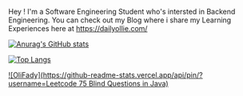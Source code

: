 Hey ! I'm a Software Engineering Student who's intersted in Backend Engineering. You can check out my Blog where i share my Learning Experiences here at https://dailyollie.com/

[![Anurag's GitHub stats](https://github-readme-stats.vercel.app/api?username=OliFady)](https://github.com/anuraghazra/github-readme-stats)

[![Top Langs](https://github-readme-stats.vercel.app/api/top-langs/?username=anuraghazra)](https://github.com/anuraghazra/github-readme-stats)

[![OliFady](https://github-readme-stats.vercel.app/api/pin/?username=Leetcode 75 Blind Questions in Java)](https://github.com/OliFady/LeetCode-75-Blind-Questions-in-Java)
